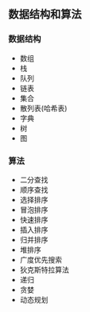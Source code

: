 ## 数据结构和算法
### 数据结构
- 数组
- 栈
- 队列
- 链表
- 集合
- 散列表(哈希表)
- 字典
- 树
- 图
### 算法
- 二分查找
- 顺序查找
- 选择排序
- 冒泡排序
- 快速排序
- 插入排序
- 归并排序
- 堆排序
- 广度优先搜索
- 狄克斯特拉算法
- 递归
- 贪婪
- 动态规划
